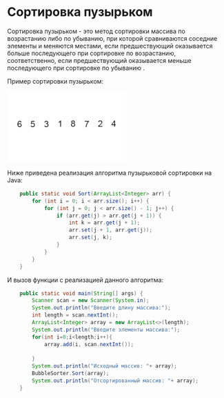 # Сортировка пузырьком
Сортировка пузырьком - это метод сортировки массива по возрастанию либо по убыванию, при которой сравниваются соседние элементы и меняются местами, если предшествующий оказывается больше последующего при сортировке по возрастанию, соответственно, если предшествующий оказывается меньше последующего при сортировке по убыванию .

Пример сортировки пузырьком: 

![alt text](resources/bubble-sort.gif)

Ниже приведена реализация алгоритма пузырьковой сортировки на Java: 
```java
    public static void Sort(ArrayList<Integer> arr) {
        for (int i = 0; i < arr.size(); i++) {
            for (int j = 0; j < arr.size() - 1; j++) {
                if (arr.get(j) > arr.get(j + 1)) {
                    int k = arr.get(j + 1);
                    arr.set(j + 1, arr.get(j));
                    arr.set(j, k);
                }
            }
        }
    }
```

И вызов функции с реализацией данного алгоритма: 
```java
    public static void main(String[] args) {
        Scanner scan = new Scanner(System.in);
        System.out.println("Введите длину массива:");
        int length = scan.nextInt();
        ArrayList<Integer> array = new ArrayList<>(length);
        System.out.println("Введите элементы массива:");
        for(int i=0;i<length;i++){
            array.add(i, scan.nextInt());

        }
        System.out.println("Исходный массив: "+ array);
        BubbleSorter.Sort(array);
        System.out.println("Отсортированный массив: "+ array);
    }
```
